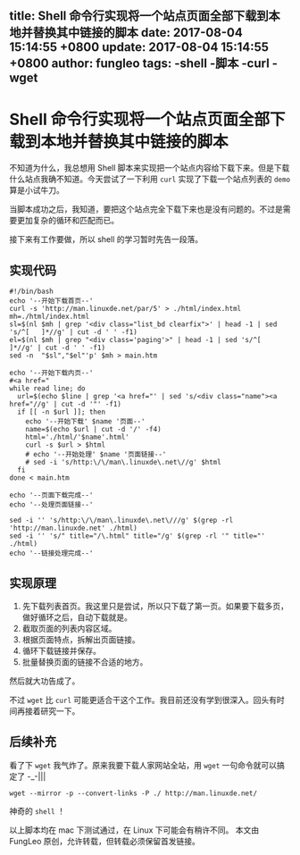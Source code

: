 title: Shell 命令行实现将一个站点页面全部下载到本地并替换其中链接的脚本
date: 2017-08-04 15:14:55 +0800
update: 2017-08-04 15:14:55 +0800
author: fungleo
tags:
    -shell
    -脚本
    -curl
    -wget
---

# Shell 命令行实现将一个站点页面全部下载到本地并替换其中链接的脚本

不知道为什么，我总想用 Shell 脚本来实现把一个站点内容给下载下来。但是下载什么站点我确不知道。今天尝试了一下利用 `curl` 实现了下载一个站点列表的 `demo` 算是小试牛刀。

当脚本成功之后，我知道，要把这个站点完全下载下来也是没有问题的。不过是需要更加复杂的循环和匹配而已。

接下来有工作要做，所以 shell 的学习暂时先告一段落。

## 实现代码

```#
#!/bin/bash
echo '--开始下载首页--'
curl -s 'http://man.linuxde.net/par/5' > ./html/index.html
mh=./html/index.html
sl=$(nl $mh | grep '<div class="list_bd clearfix">' | head -1 | sed 's/^[ 	]*//g' | cut -d ' ' -f1)
el=$(nl $mh | grep "<div class='paging'>" | head -1 | sed 's/^[ 	]*//g' | cut -d ' ' -f1)
sed -n  "$sl","$el"'p' $mh > main.htm

echo '--开始下载内页--'
#<a href="
while read line; do
  url=$(echo $line | grep '<a href="' | sed 's/<div class="name"><a href="//g' | cut -d '"' -f1)
  if [[ -n $url ]]; then
    echo '--开始下载' $name '页面--'
    name=$(echo $url | cut -d '/' -f4)
    html='./html/'$name'.html'
    curl -s $url > $html
    # echo '--开始处理' $name '页面链接--'
    # sed -i 's/http:\/\/man\.linuxde\.net\//g' $html
  fi
done < main.htm

echo '--页面下载完成--'
echo '--处理页面链接--'

sed -i '' 's/http:\/\/man\.linuxde\.net\///g' $(grep -rl 'http://man.linuxde.net' ./html)
sed -i '' 's/" title="/\.html" title="/g' $(grep -rl '" title="' ./html)
echo '--链接处理完成--'
```

## 实现原理

1. 先下载列表首页。我这里只是尝试，所以只下载了第一页。如果要下载多页，做好循环之后，自动下载就是。
2. 截取页面的列表内容区域。
3. 根据页面特点，拆解出页面链接。
4. 循环下载链接并保存。
5. 批量替换页面的链接不合适的地方。

然后就大功告成了。

不过 `wget` 比 `curl` 可能更适合干这个工作。我目前还没有学到很深入。回头有时间再接着研究一下。

## 后续补充

看了下 `wget` 我气炸了。原来我要下载人家网站全站，用 `wget` 一句命令就可以搞定了 -_-|||

```#
wget --mirror -p --convert-links -P ./ http://man.linuxde.net/
```

神奇的 `shell` ！

以上脚本均在 mac 下测试通过，在 Linux 下可能会有稍许不同。 
本文由 FungLeo 原创，允许转载，但转载必须保留首发链接。


